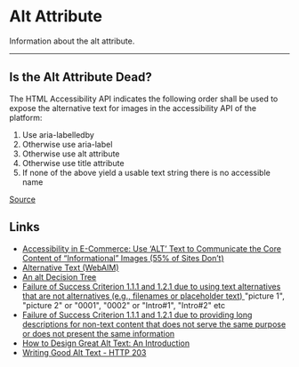 # Alt Attribute

Information about the alt attribute.

---

## Is the Alt Attribute Dead?

The HTML Accessibility API indicates the following order shall be used to expose the alternative text for images in the accessibility API of the platform:  
  
1. Use aria-labelledby  
2. Otherwise use aria-label  
3. Otherwise use alt attribute  
4. Otherwise use title attribute  
5. If none of the above yield a usable text string there is no accessible name
   
[Source]([https://www.levelaccess.com/is-the-alt-attribute-dead/](https://www.levelaccess.com/is-the-alt-attribute-dead/))

## Links

- [Accessibility in E-Commerce: Use ‘ALT’ Text to Communicate the Core Content of “Informational” Images (55% of Sites Don’t)](https://baymard.com/blog/informational-image-accessibility)
- [Alternative Text (WebAIM)](https://webaim.org/techniques/alttext/)
- [An alt Decision Tree](https://www.w3.org/WAI/tutorials/images/decision-tree/)
- [Failure of Success Criterion 1.1.1 and 1.2.1 due to using text alternatives that are not alternatives (e.g., filenames or placeholder text)  ](https://www.w3.org/WAI/WCAG21/Techniques/failures/F30)
   "picture 1", "picture 2" or "0001", "0002" or "Intro#1", "Intro#2" etc
- [Failure of Success Criterion 1.1.1 and 1.2.1 due to providing long descriptions for non-text content that does not serve the same purpose or does not present the same information](https://www.w3.org/WAI/WCAG21/Techniques/failures/F67)
- [How to Design Great Alt Text: An Introduction](https://www.deque.com/blog/great-alt-text-introduction/)
- [Writing Good Alt Text - HTTP 203](https://www.youtube.com/watch?v=flf2vS0IoRs)